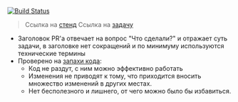[![Build Status](https://drone.daymarket.uz/api/badges/DayMarket/customers-frontend/status.svg?branch=%BRANCH_BUILD%)](https://drone.daymarket.uz/DayMarket/customers-frontend)

> Ссылка на [стенд](https://%BRANCH_STAND%-b2c.dev.cluster.daymarket.uz/ru)
> Ссылка на [задачу](https://jira.uzum.com/browse/%BRANCH_STAND%)

- Заголовок PR'а отвечает на вопрос "Что сделали?" и отражает суть задачи, в заголовке нет сокращений и по минимуму используются технические термины
- Проверено на [запахи кода](https://refactoring.guru/ru/refactoring/smells):
  - Код не раздут, с ним можно эффективно работать
  - Изменения не приводят к тому, что приходится вносить множество изменений в других местах.
  - Нет бесполезного и лишнего, от чего можно было бы избавиться.

<!-- (Опционально) Техническое описание (для ревьверов), все остальное в джиру -->
